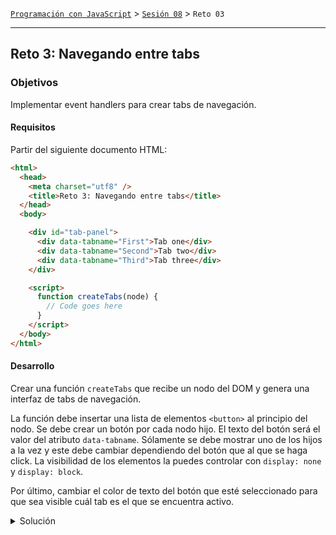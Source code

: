 [`Programación con JavaScript`](../../Readme.md) > [`Sesión 08`](../Readme.md) > `Reto 03`

---

## Reto 3: Navegando entre tabs

### Objetivos

Implementar event handlers para crear tabs de navegación.

#### Requisitos

Partir del siguiente documento HTML:

```html
<html>
  <head>
    <meta charset="utf8" />
    <title>Reto 3: Navegando entre tabs</title>
  </head>
  <body>

    <div id="tab-panel">
      <div data-tabname="First">Tab one</div>
      <div data-tabname="Second">Tab two</div>
      <div data-tabname="Third">Tab three</div>
    </div>

    <script>
      function createTabs(node) {
        // Code goes here
      }
    </script>
  </body>
</html>
```

#### Desarrollo

Crear una función `createTabs` que recibe un nodo del DOM y genera una interfaz de tabs de navegación.

La función debe insertar una lista de elementos `<button>` al principio del nodo. Se debe crear un botón por cada nodo hijo. El texto del botón será el valor del atributo `data-tabname`. Sólamente se debe mostrar uno de los hijos a la vez y este debe cambiar dependiendo del botón que al que se haga click. La visibilidad de los elementos la puedes controlar con `display: none` y `display: block`.

Por último, cambiar el color de texto del botón que esté seleccionado para que sea visible cuál tab es el que se encuentra activo.

<details>
  <summary>Solución</summary>

```javascript
function createTabs(node) {
  var tabs = Array.from(node.children).map(function(node) {
    var button = document.createElement("button");
    button.textContent = node.getAttribute("data-tabname");

    var tab = {
      node: node,
      button: button
    };

    button.addEventListener("click", function() {
      return selectTab(tab)
    });

    return tab;
  });

  var tabList = document.createElement("div");

  for (var i = 0; i < tabs.length; i++) {
    tabList.appendChild(tabs[i].button);
  }

  node.insertBefore(tabList, node.firstChild);

  function selectTab(selectedTab) {
    for (var i = 0; i < tabs.length; i++) {
      var selected = tabs[i] == selectedTab;
      tabs[i].node.style.display = selected ? "" : "none";
      tabs[i].button.style.color = selected ? "red" : "";
    }
  }

  selectTab(tabs[0]);
}

createTabs(document.querySelector("#tab-panel"));
```

</details>
